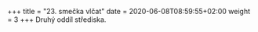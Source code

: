 +++
title = "23. smečka vlčat"
date = 2020-06-08T08:59:55+02:00
weight = 3
+++
Druhý oddíl střediska.
